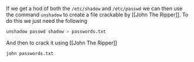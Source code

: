 If we get a hod of both the `/etc/shadow` and `/etc/passwd` we can then use the command `unshadow` to create a file crackable by [[John The Ripper]]. To do this we just need the following
```sh
unshadow passwd shadow > passwords.txt
```
And then to crack it using [[John The Ripper]]
```sh
john passwords.txt
```
